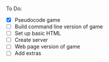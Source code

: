 To Do:
- [x] Pseudocode game
- [ ] Build command line version of game
- [ ] Set up basic HTML
- [ ] Create server
- [ ] Web page version of game
- [ ] Add extras
